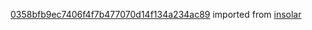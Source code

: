 [0358bfb9ec7406f4f7b477070d14f134a234ac89](https://github.com/insolar/insolar/commit/0358bfb9ec7406f4f7b477070d14f134a234ac89) imported from [insolar](https://github.com/insolar/insolar)
